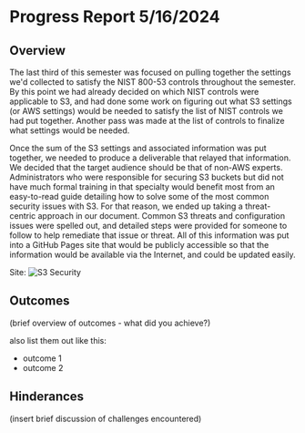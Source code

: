 # Progress Report 5/16/2024
## Overview
The last third of this semester was focused on pulling together the settings we'd collected to satisfy the NIST 800-53 controls throughout the semester. By this point we had already decided on which NIST controls were applicable to S3, and had done some work on figuring out what S3 settings (or AWS settings) would be needed to satisfy the list of NIST controls we had put together. Another pass was made at the list of controls to finalize what settings would be needed. 

Once the sum of the S3 settings and associated information was put together, we needed to produce a deliverable that relayed that information. We decided that the target audience should be that of non-AWS experts. Administrators who were responsible for securing S3 buckets but did not have much formal training in that specialty would benefit most from an easy-to-read guide detailing how to solve some of the most common security issues with S3. For that reason, we ended up taking a threat-centric approach in our document. Common S3 threats and configuration issues were spelled out, and detailed steps were provided for someone to follow to help remediate that issue or threat. All of this information was put into a GitHub Pages site that would be publicly accessible so that the information would be available via the Internet, and could be updated easily. 

Site: ![S3 Security](https://securing-s3-buckets.github.io/s3-security/)

## Outcomes
(brief overview of outcomes - what did you achieve?)

also list them out like this:
* outcome 1
* outcome 2

## Hinderances
(insert brief discussion of challenges encountered)
